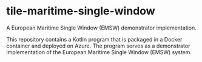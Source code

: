 # tile-maritime-single-window
A European Maritime Single Window (EMSW) demonstrator implementation.

This repository contains a Kotlin program that is packaged in a Docker container and deployed on Azure. The program serves as a demonstrator implementation of the European Maritime Single Window (EMSW) system.
